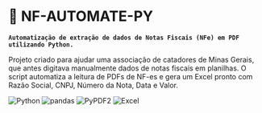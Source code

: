 # 📄 NF-AUTOMATE-PY

**`Automatização de extração de dados de Notas Fiscais (NFe) em PDF utilizando Python.`**

Projeto criado para ajudar uma associação de catadores de Minas Gerais, que antes digitava manualmente dados de notas fiscais em planilhas. O script automatiza a leitura de PDFs de NF-es e gera um Excel pronto com Razão Social, CNPJ, Número da Nota, Data e Valor.

<p align="left">
  <img alt="Python" src="https://img.shields.io/badge/Python-3776AB?style=for-the-badge&logo=python&logoColor=white"/>
  <img alt="pandas" src="https://img.shields.io/badge/pandas-150458?style=for-the-badge&logo=pandas&logoColor=white"/>
  <img alt="PyPDF2" src="https://img.shields.io/badge/PyPDF2-003B57?style=for-the-badge"/>
  <img alt="Excel" src="https://img.shields.io/badge/Excel-217346?style=for-the-badge&logo=microsoft-excel&logoColor=white"/>
</p>
